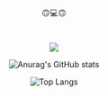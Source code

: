 

<!--
**zxcv00/zxcv00** is a ✨ _special_ ✨ repository because its `README.md` (this file) appears on your GitHub profile.

Here are some ideas to get you started:

- 🔭 I’m currently working on ...
- 🌱 I’m currently learning ...
- 👯 I’m looking to collaborate on ...
- 🤔 I’m looking for help with ...
- 💬 Ask me about ...
- 📫 How to reach me: ...
- 😄 Pronouns: ...
- ⚡ Fun fact: ...
-->

<div align=center>
 🙃💻🙃
 
 #
  
<img src="https://capsule-render.vercel.app/api?type=transparent&color=D0D3D4&height=250&section=header&text=Lee%20&fontSize=90&fontColor=000000&animation=fadeIn"/>




 ![Anurag's GitHub stats](https://github-readme-stats.vercel.app/api?username=zxcv00&show_icons=true&theme=graywhite) 


  ![Top Langs](https://github-readme-stats.vercel.app/api/top-langs/?username=zxcv00&layout=compact&theme=graywhite&langs_count=6)
  
 
  

</div>



